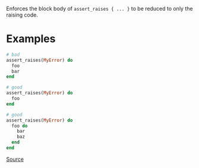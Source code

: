 
Enforces the block body of `assert_raises { ... }` to be reduced to only the raising code.

# Examples

```ruby
# bad
assert_raises(MyError) do
  foo
  bar
end

# good
assert_raises(MyError) do
  foo
end

# good
assert_raises(MyError) do
  foo do
    bar
    baz
  end
end
```

[Source](http://www.rubydoc.info/gems/rubocop/RuboCop/Cop/Minitest/AssertRaisesCompoundBody)